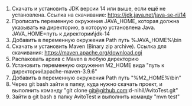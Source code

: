 1. Скачать и установить JDK версии 14 или выше, если ещё не установлена. Ссылка на скачивание: https://jdk.java.net/java-se-ri/14
2. Прописать переменную окружения JAVA_HOME, которая должна указывать на директорию, в которую установлена Java. JAVA_HOME=путь к директории\jdk-14
3. Добавить в переменную окружения Path путь %JAVA_HOME%\bin
4. Скачать и установить Maven (Binary zip archive). Ссылка для скачивания: https://maven.apache.org/download.cgi
5. Распаковать архив с Maven в любую директорию
6. Установить переменную окружения M2_HOME вида "путь к директории\apache-maven-3.9.6"
7. Добавить в переменную окружения Path путь "%M2_HOME%\bin"
8. Через git bash зайти в папку, куда нужно скачать проект, и выполнить команду "git clone git@github.com:d-nihil/AvitoTest.git"
9. Зайти в git bash в папку AvitoTest и выполнить команду "mvn test"